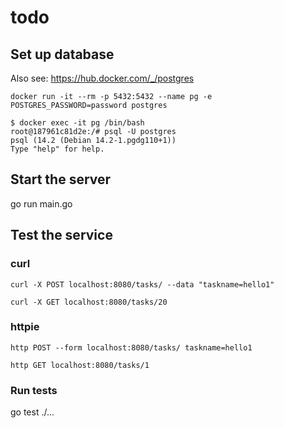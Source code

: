 # todo

## Set up database

Also see: <https://hub.docker.com/_/postgres>

`docker run -it --rm -p 5432:5432 --name pg -e POSTGRES_PASSWORD=password postgres`

```shell
$ docker exec -it pg /bin/bash                               
root@187961c81d2e:/# psql -U postgres
psql (14.2 (Debian 14.2-1.pgdg110+1))
Type "help" for help.
```

## Start the server

go run main.go

## Test the service

### curl

`curl -X POST localhost:8080/tasks/ --data "taskname=hello1"`

`curl -X GET localhost:8080/tasks/20`

### httpie

`http POST --form localhost:8080/tasks/ taskname=hello1`

`http GET localhost:8080/tasks/1`

### Run tests

go test ./...